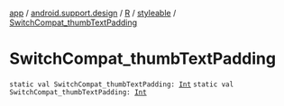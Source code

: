 [app](../../../index.md) / [android.support.design](../../index.md) / [R](../index.md) / [styleable](index.md) / [SwitchCompat_thumbTextPadding](.)

# SwitchCompat_thumbTextPadding

`static val SwitchCompat_thumbTextPadding: `[`Int`](https://kotlinlang.org/api/latest/jvm/stdlib/kotlin/-int/index.html)
`static val SwitchCompat_thumbTextPadding: `[`Int`](https://kotlinlang.org/api/latest/jvm/stdlib/kotlin/-int/index.html)